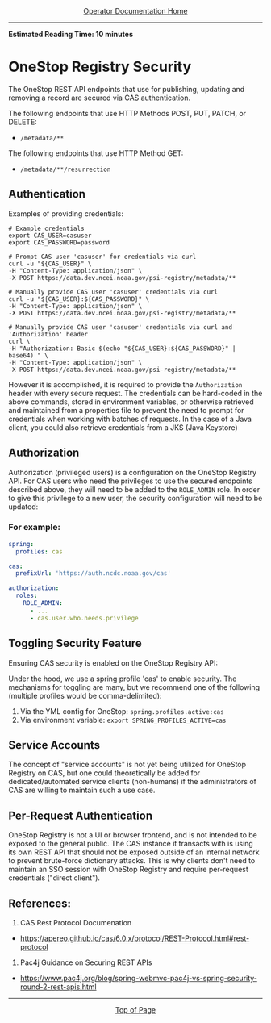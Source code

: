 <div align="center"><a href="/onestop/operator">Operator Documentation Home</a></div>
<hr>

**Estimated Reading Time: 10 minutes**

# OneStop Registry Security
The OneStop REST API endpoints that use for publishing, updating and removing a record are secured via CAS authentication. 

The following endpoints that use HTTP Methods POST, PUT, PATCH, or DELETE:
- `/metadata/**`

The following endpoints that use HTTP Method GET:
- `/metadata/**/resurrection`

## Authentication

Examples of providing credentials:

```
# Example credentials
export CAS_USER=casuser
export CAS_PASSWORD=password

# Prompt CAS user 'casuser' for credentials via curl
curl -u "${CAS_USER}" \
-H "Content-Type: application/json" \
-X POST https://data.dev.ncei.noaa.gov/psi-registry/metadata/**

# Manually provide CAS user 'casuser' credentials via curl
curl -u "${CAS_USER}:${CAS_PASSWORD}" \
-H "Content-Type: application/json" \
-X POST https://data.dev.ncei.noaa.gov/psi-registry/metadata/**

# Manually provide CAS user 'casuser' credentials via curl and 'Authorization' header
curl \
-H "Authorization: Basic $(echo "${CAS_USER}:${CAS_PASSWORD}" | base64) " \
-H "Content-Type: application/json" \
-X POST https://data.dev.ncei.noaa.gov/psi-registry/metadata/**
```

However it is accomplished, it is required to provide the `Authorization` header with every secure request. The credentials can be hard-coded in the above commands, stored in environment variables, or otherwise retrieved and maintained from a properties file to prevent the need to prompt for credentials when working with batches of requests. In the case of a Java client, you could also retrieve credentials from a JKS (Java Keystore)

## Authorization

Authorization (privileged users) is a configuration on the OneStop Registry API. For CAS users who need the privileges to use the secured endpoints described above, they will need to be added to the `ROLE_ADMIN` role. In order to give this privilege to a new user, the security configuration will need to be updated:

### For example:
``` yml
spring:
  profiles: cas

cas:
  prefixUrl: 'https://auth.ncdc.noaa.gov/cas'

authorization:
  roles:
    ROLE_ADMIN:
      - ...
      - cas.user.who.needs.privilege
```

## Toggling Security Feature

Ensuring CAS security is enabled on the OneStop Registry API:

Under the hood, we use a spring profile 'cas' to enable security. The mechanisms for toggling are many, but we recommend one of the following (multiple profiles would be comma-delimited):

1. Via the YML config for OneStop: `spring.profiles.active:cas`
1. Via environment variable: `export SPRING_PROFILES_ACTIVE=cas`

## Service Accounts
The concept of "service accounts" is not yet being utilized for OneStop Registry on CAS, but one could theoretically be added for dedicated/automated service clients (non-humans) if the administrators of CAS are willing to maintain such a use case.

## Per-Request Authentication
OneStop Registry is not a UI or browser frontend, and is not intended to be exposed to the general public. The CAS instance it transacts with is using its own REST API that should not be exposed outside of an internal network to prevent brute-force dictionary attacks. This is why clients don't need to maintain an SSO session with OneStop Registry and require per-request credentials ("direct client").

## References: 
1. CAS Rest Protocol Documenation
  - https://apereo.github.io/cas/6.0.x/protocol/REST-Protocol.html#rest-protocol
1. Pac4j Guidance on Securing REST APIs
  - https://www.pac4j.org/blog/spring-webmvc-pac4j-vs-spring-security-round-2-rest-apis.html  

<hr>
<div align="center"><a href="#">Top of Page</a></div>
